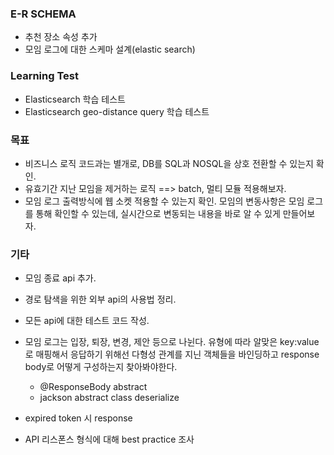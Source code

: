 ### E-R SCHEMA 
- 추천 장소 속성 추가
- 모임 로그에 대한 스케마 설계(elastic search)
### Learning Test
- Elasticsearch 학습 테스트
- Elasticsearch geo-distance query 학습 테스트
 
### 목표
- 비즈니스 로직 코드과는 별개로, DB를 SQL과 NOSQL을 상호 전환할 수 있는지 확인.
- 유효기간 지난 모임을 제거하는 로직 ==> batch, 멀티 모듈 적용해보자.
- 모임 로그 출력방식에 웹 소켓 적용할 수 있는지 확인. 모임의 변동사항은 모임 로그를 통해 확인할 수 있는데, 실시간으로 변동되는 내용을 바로 알 수 있게 만들어보자.


### 기타
- 모임 종료 api 추가.
- 경로 탐색을 위한 외부 api의 사용법 정리.
- 모든 api에 대한 테스트 코드 작성.

- 모임 로그는 입장, 퇴장, 변경, 제안 등으로 나뉜다. 유형에 따라 알맞은 key:value로 매핑해서 응답하기 위해선 다형성 관계를 지닌 객체들을 바인딩하고 response body로 어떻게 구성하는지 찾아봐야한다.
   - @ResponseBody abstract
   - jackson abstract class deserialize

- expired token 시 response
- API 리스폰스 형식에 대해 best practice 조사


